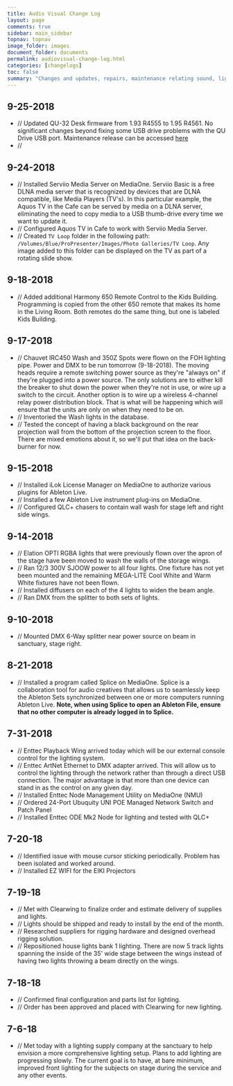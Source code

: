 ```yaml
---
title: Audio Visual Change Log
layout: page
comments: true
sidebar: main_sidebar
topnav: topnav
image_folder: images
document_folder: documents
permalink: audiovisual-change-log.html
categories: [changelogs]
toc: false
summary: "Changes and updates, repairs, maintenance relating sound, lights, media, and stage."
---
```


## 9-25-2018

-	// Updated QU-32 Desk firmware from 1.93 R4555 to 1.95 R4561.  No significant changes beyond fixing some USB drive problems with the QU Drive USB port.  Maintenance release can be accessed [here](https://www.allen-heath.com/media/Release-Notes-Qu-firmware-V1.95.pdf)
-	// 

## 9-24-2018

-	// Installed Serviio Media Server on MediaOne.  Serviio Basic is a free DLNA media server that is recognized by devices that are DLNA compatible, like Media Players (TV's).  In this particular example, the Aquos TV in the Cafe can be served by media on a DLNA server, eliminating the need to copy media to a USB thumb-drive every time we want to update it.  
-	// Configured Aquos TV in Cafe to work with Serviio Media Server.
-	// Created `TV Loop` folder in the following path: `/Volumes/Blue/ProPresenter/Images/Photo Galleries/TV Loop`.  Any image added to this folder can be displayed on the TV as part of a rotating slide show.

## 9-18-2018

-	// Added additional Harmony 650 Remote Control to the Kids Building.  Programming is copied from the other 650 remote that makes its home in the Living Room.  Both remotes do the same thing, but one is labeled Kids Building.

## 9-17-2018

-	// Chauvet IRC450 Wash and 350Z Spots were flown on the FOH lighting pipe.  Power and DMX to be run tomorrow (9-18-2018).  The moving heads require a remote switching power source as they're "always on" if they're plugged into a power source.  The only solutions are to either kill the breaker to shut down the power when they're not in use, or wire up a switch to the circuit.  Another option is to wire up a wireless 4-channel relay power distribution block.  That is what will be happening which will ensure that the units are only on when they need to be on.
-	// Inventoried the Wash lights in the database.
-	// Tested the concept of having a black background on the rear projection wall from the bottom of the projection screen to the floor.  There are mixed emotions about it, so we'll put that idea on the back-burner for now.

## 9-15-2018

-	// Installed iLok License Manager on MediaOne to authorize various plugins for Ableton Live.
-	// Installed a few Ableton Live instrument plug-ins on MediaOne.
-	// Configured QLC+ chasers to contain wall wash for stage left and right side wings.

## 9-14-2018

-	// Elation OPTI RGBA lights that were previously flown over the apron of the stage have been moved to wash the walls of the storage wings.
-	// Ran 12/3 300V SJOOW power to all four lights.  One fixture has not yet been mounted and the remaining MEGA-LITE Cool White and Warm White fixtures have not been flown.
-	// Installed diffusers on each of the 4 lights to widen the beam angle.
-	// Ran DMX from the splitter to both sets of lights.

## 9-10-2018

-	// Mounted DMX 6-Way splitter near power source on beam in sanctuary, stage right.

## 8-21-2018

-	// Installed a program called Splice on MediaOne.  Splice is a collaboration tool for audio creatives that allows us to seamlessly keep the Ableton Sets synchronized between one or more computers running Ableton Live.  **Note, when using Splice to open an Ableton File, ensure that no other computer is already logged in to Splice.**

## 7-31-2018

-	// Enttec Playback Wing arrived today which will be our external console control for the lighting system.
-	// Enttec ArtNet Ethernet to DMX adapter arrived.  This will allow us to control the lighting through the network rather than through a direct USB connection.  The major advantage is that more than one device can stand in as the control on any given day.
-	// Installed Enttec Node Management Utility on MediaOne (NMU)
-	// Ordered 24-Port Ubuquity UNI POE Managed Network Switch and Patch Panel
-	// Installed Enttec ODE Mk2 Node for lighting and tested with QLC+

## 7-20-18

-	//  Identified issue with mouse cursor sticking periodically.  Problem has been isolated and worked around.
-	//	Installed EZ WIFI for the EIKI Projectors

## 7-19-18

-	//  Met with Clearwing to finalize order and estimate delivery of supplies and lights.
-	//  Lights should be shipped and ready to install by the end of the month.
-	//  Researched suppliers for rigging hardware and designed overhead rigging solution.
-	//  Repositioned house lights bank 1 lighting.  There are now 5 track lights spanning the inside of the 35' wide stage between the wings instead of having two lights throwing a beam directly on the wings.

## 7-18-18

-	//  Confirmed final configuration and parts list for lighting.
-	//  Order has been approved and placed with Clearwing for new lighting.

## 7-6-18

-	//  Met today with a lighting supply company at the sanctuary to help envision a more comprehensive lighting setup.  Plans to add lighting are progressing slowly.  The current goal is to have, at bare minimum, improved front lighting for the subjects on stage during the service and any other events.